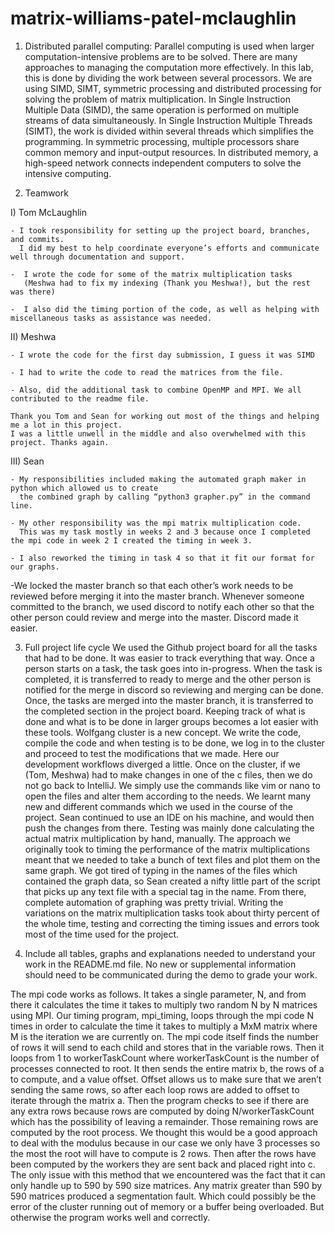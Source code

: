 # matrix-williams-patel-mclaughlin

1. Distributed parallel computing:
Parallel computing is used when larger computation-intensive problems are to be solved.  There are many approaches to managing the computation more effectively. In this lab, this is done by dividing the work between several processors. 
We are using SIMD, SIMT, symmetric processing and distributed processing for solving the problem of matrix multiplication.
 In Single Instruction Multiple Data (SIMD), the same operation is performed on multiple streams of data simultaneously.
 In Single Instruction Multiple Threads (SIMT), the work is divided within several threads which simplifies the programming.
 In symmetric processing, multiple processors share common memory and input-output resources. 
In distributed memory, a high-speed network connects independent computers to solve the intensive computing.

2.  Teamwork

  I)  Tom McLaughlin
  
    - I took responsibility for setting up the project board, branches, and commits. 
      I did my best to help coordinate everyone’s efforts and communicate well through documentation and support. 
  
    -  I wrote the code for some of the matrix multiplication tasks 
       (Meshwa had to fix my indexing (Thank you Meshwa!), but the rest was there)
  
    -  I also did the timing portion of the code, as well as helping with miscellaneous tasks as assistance was needed.
    
  II) Meshwa
  
    - I wrote the code for the first day submission, I guess it was SIMD
    
    - I had to write the code to read the matrices from the file.
    
    - Also, did the additional task to combine OpenMP and MPI. We all contributed to the readme file.
    
    Thank you Tom and Sean for working out most of the things and helping me a lot in this project. 
    I was a little unwell in the middle and also overwhelmed with this project. Thanks again.
    
    
  III) Sean
  
    - My responsibilities included making the automated graph maker in python which allowed us to create 
      the combined graph by calling “python3 grapher.py” in the command line. 
    
    - My other responsibility was the mpi matrix multiplication code. 
      This was my task mostly in weeks 2 and 3 because once I completed the mpi code in week 2 I created the timing in week 3.
    
    - I also reworked the timing in task 4 so that it fit our format for our graphs.
    

-We locked the master branch so that each other’s work needs to be reviewed before merging it into the master branch. Whenever someone committed to the branch, we used discord to notify each other so that the other person could review and merge into the master. Discord made it easier.

3. Full project life cycle
  We used the Github project board for all the tasks that had to be done. It was easier to track everything that way. Once a person starts on a task, the task goes into in-progress. When the task is completed, it is transferred to ready to merge and the other person is notified for the merge in discord so reviewing and merging can be done. Once, the tasks are merged into the master branch, it is transferred to the completed section in the project board. Keeping track of what is done and what is to be done in larger groups becomes a lot easier with these tools.
  Wolfgang cluster is a new concept. We write the code, compile the code and when testing is to be done, we log in to the cluster and proceed to test the modifications that we made. 
  Here our development workflows diverged a little. Once on the cluster, if we (Tom, Meshwa) had to make changes in one of the c files, then we do not go back to IntelliJ. We simply use the commands like vim or nano to open the files and alter them according to the needs. We learnt many new and different commands which we used in the course of the project. Sean continued to use an IDE on his machine, and would then push the changes from there.
  Testing was mainly done calculating the actual matrix multiplication by hand, manually. 
  The approach we originally took to timing the performance of the matrix multiplications meant that we needed to take a bunch of text files and plot them on the same graph. We got tired of typing in the names of the files which contained the graph data, so Sean created a nifty little part of the script that picks up any text file with a special tag in the name. From there, complete automation of graphing was pretty trivial.
  Writing the variations on the matrix multiplication tasks took about thirty percent of the whole time, testing and correcting the timing issues and errors took most of the time used for the project.

  4. Include all tables, graphs and explanations needed to understand your work in the README.md file. No new or supplemental information should need to be communicated during the demo to grade your work.  
 
  The mpi code works as follows. It takes a single parameter, N, and from there it calculates the time it takes to multiply two random N by N matrices using MPI. Our timing program, mpi_timing, loops through the mpi code N times in order to calculate the time it takes to multiply a MxM matrix where M is the iteration we are currently on. The mpi code itself finds the number of rows it will send to each child and stores that in the variable rows. Then it loops from 1 to workerTaskCount where workerTaskCount is the number of processes connected to root. It then sends the entire matrix b, the rows of a to compute, and a value offset. Offset allows us to make sure that we aren’t sending the same rows, so after each loop rows are added to offset to iterate through the matrix a. Then the program checks to see if there are any extra rows because rows are computed by doing N/workerTaskCount which has the possibility of leaving a remainder. Those remaining rows are computed by the root process. We thought this would be a good approach to deal with the modulus because in our case we only have 3 processes so the most the root will have to compute is 2 rows. Then after the rows have been computed by the workers they are sent back and placed right into c. The only issue with this method that we encountered was the fact that it can only handle up to 590 by 590 size matrices. Any matrix greater than 590 by 590 matrices produced a segmentation fault. Which could possibly be the error of the cluster running out of memory or a buffer being overloaded. But otherwise the program works well and correctly.

 

